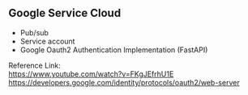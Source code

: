 ## Google Service Cloud
- Pub/sub
- Service account
- Google Oauth2 Authentication Implementation (FastAPI)

Reference Link: <br>
https://www.youtube.com/watch?v=FKgJEfrhU1E <br>
https://developers.google.com/identity/protocols/oauth2/web-server
